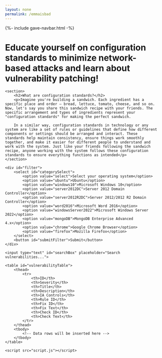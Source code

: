 ```yaml
---
layout: none
permalink: /emmaisbad
---
```


{%- include gave-navbar.html -%}

<html lang="en">
<head>
    <meta charset="UTF-8">
    <meta name="viewport" content="width=device-width, initial-scale=1.0">
    <title>Network Security Education</title>
    <link rel="stylesheet" href="style1.css">
</head>
<body>
    <h1>Educate yourself on configuration standards to minimize network-based attacks and learn about vulnerability patching!</h1>
    
    <section>
        <h2>What are configuration standards?</h2>
        <p>Imagine you're building a sandwich. Each ingredient has a specific place and order – bread, lettuce, tomato, cheese, and so on. Now, let's say you share this sandwich recipe with your friends. The specific arrangement and types of ingredients represent your "configuration standards" for making the perfect sandwich.
        
        In a similar way, configuration standards in technology or any system are like a set of rules or guidelines that define how different components or settings should be arranged and interact. These standards help maintain consistency, ensure things work smoothly together, and make it easier for different people to understand and work with the system. Just like your friends following the sandwich recipe, anyone working with the system follows these configuration standards to ensure everything functions as intended</p>
    </section>

    <div id="filter">
        <select id="categorySelect">
            <option value="select">Select your operating system</option>
            <option value="ubuntu">Ubuntu</option>
            <option value="windows10">Microsoft Windows 10</option>
            <option value="server2012DC">Server 2012 Domain Controller</option>
            <option value="server2012R2DC">Server 2012/2012 R2 Domain Controller</option>
            <option value="word2016">Microsoft Word 2016</option>
            <option value="windowsServer2022">Microsoft Windows Server 2022</option>
            <option value="mongoDB">MongoDB Enterprise Advanced 4.x</option>
            <option value="chrome">Google Chrome Browser</option>
            <option value="firefox">Mozilla Firefox</option>
        </select>
        <button id="submitFilter">Submit</button>
    </div>

    <input type="text" id="searchBox" placeholder="Search vulnerabilities...">
    
    <table id="vulnerabilityTable">
        <thead>
            <tr>
                <th>ID</th>
                <th>Severity</th>
                <th>Title</th>
                <th>Description</th>
                <th>IA Controls</th>
                <th>Rule ID</th>
                <th>Fix ID</th>
                <th>Fix Text</th>
                <th>Check ID</th>
                <th>Check Text</th>
            </tr>
        </thead>
        <tbody>
            <!-- Data rows will be inserted here -->
        </tbody>
    </table>

    <script src="script.js"></script>
</body>
</html>



<!-- <html lang="en">
<head>
    <meta charset="UTF-8">
    <meta name="viewport" content="width=device-width, initial-scale=1.0">
    <title>Educate yourself in cybernews!</title>
    <style>
        body {
            font-family: Arial, sans-serif;
            margin: 20px;
        }

        .container {
            max-width: 600px;
            margin: auto;
        }

        h1 {
            text-align: center;
        }

        #generateButton {
            margin-top: 20px;
        }

        select {
            width: 100%;
            padding: 8px;
            margin-top: 10px;
        }

        table {
            width: 100%;
            border-collapse: collapse;
            margin-top: 20px;
        }

        table, th, td {
            border: 1px solid #ddd;
            padding: 10px;
            text-align: left;
        }

        th {
            background-color: #f2f2f2;
        }
    </style>
</head>
<body>
    <div class="container">
        <h1>Educate yourself in cybernews!</h1>

        <button id="generateButton">Generate</button>

        <select id="vulnerabilityCategory">
            <option value="">Select Category</option>
            <option value="Command_Execution">Command Execution</option>
            <option value="Buffer_Overflow">Buffer Overflow</option>
            <option value="Privilege_Escalation">Privilege Escalation</option>
            <option value="Information_Disclosure">Information Disclosure</option>
        </select>

        <table id="vulnerabilityTable">
            <thead>
                <tr>
                    <th>Vulnerability ID</th>
                    <th>Category</th>
                    <th>Date</th>
                    <th>Article Content</th>
                    <th>Severity</th>
                    <th>Impact</th>
                </tr>
            </thead>
            <tbody>
                Table rows will be added dynamically from the backend API
            </tbody>
        </table>
    </div>

    <script>
        // Replace the following code with actual API calls to fetch data
        const backendData = [
            { id: 1, category: "Command_Execution", date: "2024-02-02", content: "Sample content", severity: "High", impact: "Critical" },
            // Add more data as needed
        ];

        const tableBody = document.querySelector('#vulnerabilityTable tbody');

        // Populate the table with data from the backend
        backendData.forEach(vulnerability => {
            const row = document.createElement('tr');
            row.innerHTML = `
                <td>${vulnerability.id}</td>
                <td>${vulnerability.category}</td>
                <td>${vulnerability.date}</td>
                <td>${vulnerability.content}</td>
                <td>${vulnerability.severity}</td>
                <td>${vulnerability.impact}</td>
            `;
            tableBody.appendChild(row);
        });
    </script>
</body>
</html> -->


<!-- <html lang="en">
<head>
  <meta charset="UTF-8">
  <meta name="viewport" content="width=device-width, initial-scale=1.0">
  <style>
    body {
      background-color: #f4f4f4;
      margin: 0;
      padding: 0;
    }

    .container {
      display: flex;
      justify-content: flex-start; /* Align to the left */
      align-items: center;
      min-height: 100vh;
      flex-direction: column;
    }

    .filters {
      display: flex;
      justify-content: center;
      align-items: center; /* Center items vertically */
      width: 100%;
      margin-bottom: 20px;
    }

    .filter-input {
      padding: 8px;
      margin-right: 10px;
      height: 50px; /* Set the same height for filter inputs */
    }

    .apply-filters-btn {
      padding: 8px 16px;
      border: none;
      border-radius: 4px;
      cursor: pointer;
      text-align: center;
      text-decoration: none;
      display: inline-block;
      font-size: 14px;
      height: 50px; /* Set the same height for the apply filters button */
      background-color: #007BFF;
      color: #fff;
    }

    .card {
      background-color: #fff;
      box-shadow: 0 4px 8px rgba(0, 0, 0, 0.1);
      border-radius: 8px;
      overflow: hidden;
      margin: 10px;
      width: 400px;
    }

    .card img {
      width: 100%;
      height: 200px;
      object-fit: cover;
    }

    .card-content {
      padding: 16px;
    }

    .title {
      font-size: 18px;
      font-weight: bold;
      margin-bottom: 8px;
    }

    .info {
      font-size: 14px;
      color: #666;
      margin-bottom: 8px;
    }

    .description {
      font-size: 14px;
      color: #333;
    }

    .learn-more-btn {
      background-color: #007BFF;
      color: #fff;
      padding: 8px 16px;
      border: none;
      border-radius: 4px;
      cursor: pointer;
      text-align: center;
      text-decoration: none;
      display: inline-block;
      font-size: 14px;
      margin-top: 12px;
    }
  </style>
</head>
<body>

<div class="container">

  <div class="filters">
    <select class="filter-input" id="categoryFilter">
      <option value="">Select Category</option>
      <option value="Command_Execution">Command Execution</option>
      <option value="Buffer_Overflow">Buffer Overflow</option>
      <option value="Privilege_Escalation">Privilege Escalation</option>
      <option value="Information_Disclosure">Information Disclosure</option>
    </select>
    <button class="apply-filters-btn" onclick="applyFilters()">Apply Filters</button>
  </div>

  <div class="card">
    <img src="images/BSD.jpeg" alt="BSD Article Image">
    <div class="card-content">
      <div class="title">Guarding Against Threats: Understanding the Buffer Overflow in BSD's passwd</div>
      <div class="info">Date: 2008-09-05 | Category: Buffer Overflow</div>
      <div class="description">Buffer overflow in pswd in Berkeley Software Distribution based operating systems 4.3 and earlier allows local users to gain root privileges by specifying a long shell or General Electric Comprehensive Operating System field.</div>
      <button class="learn-more-btn" onclick="location.href='#'">Learn More</button>
    </div>
  </div>

</div>

<script>
  function applyFilters() {
    // Get values from the dropdown menu
    var categoryFilter = document.getElementById("categoryFilter").value;

    // Implement your filtering logic here (e.g., show/hide cards based on filters)
    // For simplicity, the code below just logs the values, adjust as needed
    console.log("Category Filter:", categoryFilter); 
  }
</script>

</body>
</html>
 -->


  

